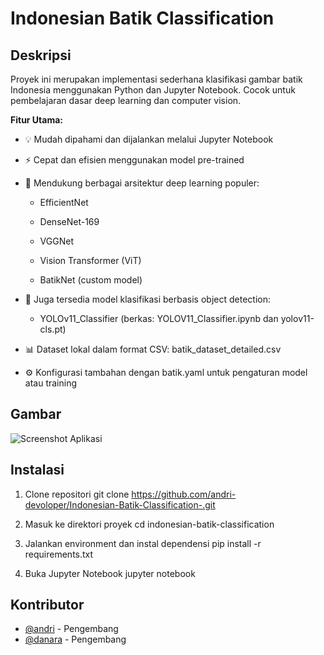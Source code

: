 # Indonesian Batik Classification


## Deskripsi
Proyek ini merupakan implementasi sederhana klasifikasi gambar batik Indonesia menggunakan Python dan Jupyter Notebook. Cocok untuk pembelajaran dasar deep learning dan computer vision.

**Fitur Utama:**
- 💡 Mudah dipahami dan dijalankan melalui Jupyter Notebook

- ⚡ Cepat dan efisien menggunakan model pre-trained

- 🧠 Mendukung berbagai arsitektur deep learning populer:

    - EfficientNet

    - DenseNet-169

    - VGGNet

    - Vision Transformer (ViT)

    - BatikNet (custom model)

- 🤖 Juga tersedia model klasifikasi berbasis object detection:

    - YOLOv11_Classifier (berkas: YOLOV11_Classifier.ipynb dan yolov11-cls.pt)

- 📊 Dataset lokal dalam format CSV: batik_dataset_detailed.csv

- ⚙️ Konfigurasi tambahan dengan batik.yaml untuk pengaturan model atau training

## Gambar
![Screenshot Aplikasi](https://s3-alpha.figma.com/hub/file/6817135200/1ac44edf-91e3-449c-9598-cc2d0bd7360e-cover.png)

## Instalasi
1. Clone repositori
    git clone https://github.com/andri-devoloper/Indonesian-Batik-Classification-.git

2. Masuk ke direktori proyek
    cd indonesian-batik-classification

3. Jalankan environment dan instal dependensi
    pip install -r requirements.txt

4. Buka Jupyter Notebook
    jupyter notebook


## Kontributor
- [@andri](https://github.com/andri-devoloper) - Pengembang
- [@danara](https://github.com/DanaraDC) - Pengembang
